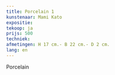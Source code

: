 ```yaml
---
title: Porcelain 1
kunstenaar: Mami Kato
expositie: 
tekoop: ja
prijs: 500
techniek:
afmetingen: H 17 cm.- B 22 cm.- D 2 cm.
lang: en
---
```


Porcelain